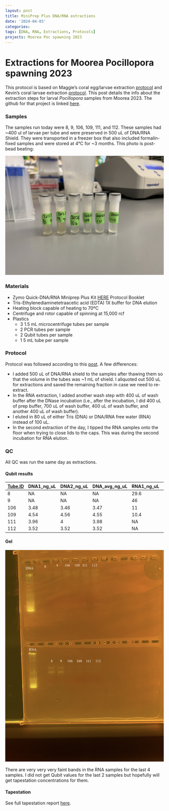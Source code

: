 ```yaml
---
layout: post
title: MiniPrep Plus DNA/RNA extractions
date: '2024-04-03'
categories:
tags: [DNA, RNA, Extractions, Protocols]
projects: Moorea Poc spawning 2023 
---
```


# Extractions for Moorea Pocillopora spawning 2023

This protocol is based on Maggie’s coral egg/larvae extraction [protocol](https://meschedl.github.io/MESPutnam_Open_Lab_Notebook/Larvae-Ex-Protocol/) and Kevin’s coral larvae extraction [protocol](https://kevinhwong1.github.io/KevinHWong_Notebook/DNA-RNA-Extractions-on-P.-astreoides-larvae-BEAD-BEATING/). This post details the info about the extraction steps for larval *Pocillopora* samples from Moorea 2023. The github for that project is linked [here](https://github.com/hputnam/Pocillopora_Spawning_Moorea). 

### Samples 

The samples run today were 8, 9, 106, 109, 111, and 112. These samples had ~400 ul of larvae per tube and were preserved in 500 uL of DNA/RNA Shield. They were transported in a freezer box that also included formalin-fixed samples and were stored at 4°C for ~3 months. This photo is post-bead beating: 

![](https://raw.githubusercontent.com/JillAshey/JillAshey_Putnam_Lab_Notebook/master/images/samples_20240403.JPG)


### Materials 

- Zymo Quick-DNA/RNA Miniprep Plus Kit [HERE](https://files.zymoresearch.com/protocols/_d7003t_d7003_quick-dna-rna_miniprep_plus_kit.pdf) Protocol Booklet
- Tris-Ethylenediaminetetraacetic acid (EDTA) 1X buffer for DNA elution
- Heating block capable of heating to 70ºC
- Centrifuge and rotor capable of spinning at 15,000 rcf
- Plastics 
	- 3 1.5 mL microcentrifuge tubes per sample
	- 2 PCR tubes per sample
	- 2 Qubit tubes per sample 
	- 1 5 mL tube per sample 

### Protocol

Protocol was followed according to this [post](https://github.com/JillAshey/JillAshey_Putnam_Lab_Notebook/blob/master/_posts/2023-07-21-MiniprepPlus-DNA%3ARNA-extractions-McapLarvae.md). A few differences: 

- I added 500 uL of DNA/RNA shield to the samples after thawing them so that the volume in the tubes was ~1 mL of shield. I aliquoted out 500 uL for extractions and saved the remaining fraction in case we need to re-extract. 
- In the RNA extraction, I added another wash step with 400 uL of wash buffer after the DNase incubation (i.e., after the incubation, I did 400 uL of prep buffer, 700 uL of wash buffer, 400 uL of wash buffer, and another 400 uL of wash buffer).
- I eluted in 80 uL of either Tris (DNA) or DNA/RNA free water (RNA) instead of 100 uL. 
- In the second extraction of the day, I tipped the RNA samples onto the floor when trying to close lids to the caps. This was during the second incubation for RNA elution. 

### QC 

All QC was run the same day as extractions. 

#### Qubit results 

| [Tube.ID](http://tube.id/) | DNA1_ng_uL | DNA2_ng_uL | DNA_avg_ng_uL | RNA1_ng_uL | RNA2_ng_uL | RNA_avg_ng_uL |
| -------------------------- | ---------- | ---------- | ------------- | ---------- | ---------- | ------------- |
| 8                          | NA         | NA         | NA            | 29.6       | 29.4       | 29.5          |
| 9                          | NA         | NA         | NA            | 46         | 46.4       | 46.2          |
| 106                        | 3.48       | 3.46       | 3.47          | 11         | 11         | 11            |
| 109                        | 4.54       | 4.56       | 4.55          | 10.4       | 10.2       | 10.3          |
| 111                        | 3.96       | 4          | 3.98          | NA         | NA         | NA            |
| 112                        | 3.52       | 3.52       | 3.52          | NA         | NA         | NA            |

#### Gel 

![](https://raw.githubusercontent.com/JillAshey/JillAshey_Putnam_Lab_Notebook/master/images/gel_20240403.JPG)

There are very very very faint bands in the RNA samples for the last 4 samples. I did not get Qubit values for the last 2 samples but hopefully will get tapestation concentrations for them. 

#### Tapestation 

See full tapestation report [here](https://github.com/JillAshey/JillAshey_Putnam_Lab_Notebook/blob/master/images/tapestation/RNA_POC_2024-04-03.pdf). 



